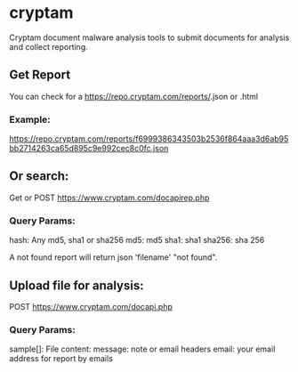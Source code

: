 cryptam
=======

Cryptam document malware analysis tools to submit documents for analysis and collect reporting.

Get Report
----------
You can check for a https://repo.cryptam.com/reports/<sha256>.json or .html

### Example:
https://repo.cryptam.com/reports/f6999386343503b2536f864aaa3d6ab95bb2714263ca65d895c9e992cec8c0fc.json

Or search:
----------
Get or POST https://www.cryptam.com/docapirep.php

### Query Params:
hash: Any md5, sha1 or sha256
md5: md5
sha1: sha1
sha256: sha 256

A not found report will return json 'filename' "not found".


Upload file for analysis:
-------------------------
POST https://www.cryptam.com/docapi.php

### Query Params:
sample[]: File content:
message: note or email headers
email: your email address for report by emails


